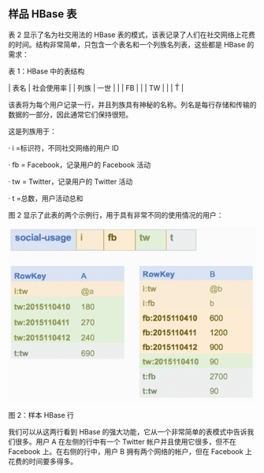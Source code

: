 ## 样品 HBase 表

表 2 显示了名为社交用法的 HBase 表的模式，该表记录了人们在社交网络上花费的时间。结构非常简单，只包含一个表名和一个列族名列表，这些都是 HBase 的需求：

表 1：HBase 中的表结构

| 表名 | 社会使用率 |
| 列族 | 一世 |
|  | FB |
|  | TW |
|  | Ť |

该表将为每个用户记录一行，并且列族具有神秘的名称。列名是每行存储和传输的数据的一部分，因此通常它们保持很短。

这是列族用于：

· i =标识符，不同社交网络的用户 ID

· fb = Facebook，记录用户的 Facebook 活动

· tw = Twitter，记录用户的 Twitter 活动

· t =总数，用户活动总和

图 2 显示了此表的两个示例行，用于具有非常不同的使用情况的用户：

![](img/00004.jpeg)

图 2：样本 HBase 行

我们可以从这两行看到 HBase 的强大功能，它从一个非常简单的表模式中告诉我们很多。用户 A 在左侧的行中有一个 Twitter 帐户并且使用它很多，但不在 Facebook 上。在右侧的行中，用户 B 拥有两个网络的帐户，但在 Facebook 上花费的时间要多得多。